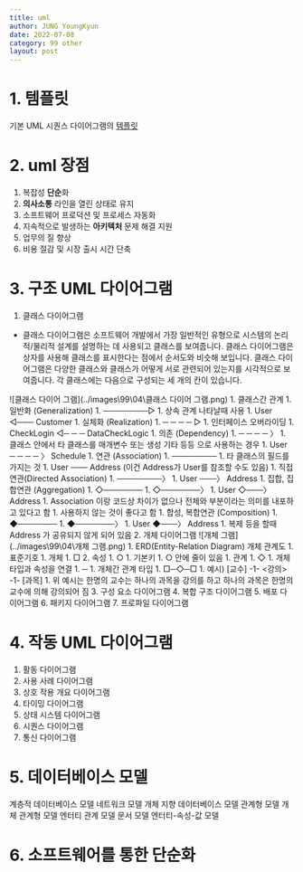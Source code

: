 ```yaml
---
title: uml
author: JUNG YoungKyun
date: 2022-07-08
category: 99 other
layout: post
---
```


# 1. 템플릿
기본 UML 시퀀스 다이어그램의 [템플릿](https://support.microsoft.com/ko-kr/office/%ec%a3%bc%ec%9a%94-visio-%ed%85%9c%ed%94%8c%eb%a6%bf-%eb%b0%8f-%eb%8b%a4%ec%9d%b4%ec%96%b4%ea%b7%b8%eb%9e%a8-27d4274b-5fc2-4f5c-8190-35ff1db34aa5?ui=ko-kr&rs=ko-kr&ad=kr#bkmk_basicumlsequence)

# 2. uml 장점
1. 복잡성 **단순**화 
2. **의사소통** 라인을 열린 상태로 유지 
3. 소프트웨어 프로덕션 및 프로세스 자동화  
4. 지속적으로 발생하는 **아키텍처** 문제 해결 지원 
5. 업무의 질 향상 
6. 비용 절감 및 시장 출시 시간 단축

# 3. 구조 UML 다이어그램
1. 클래스 다이어그램
- 클래스 다이어그램은 소프트웨어 개발에서 가장 일반적인 유형으로 시스템의 논리적/물리적 설계를 설명하는 데 사용되고 클래스를 보여줍니다. 클래스 다이어그램은 상자를 사용해 클래스를 표시한다는 점에서 순서도와 비슷해 보입니다. 클래스 다이어그램은 다양한 클래스와 클래스가 어떻게 서로 관련되어 있는지를 시각적으로 보여줍니다. 각 클래스에는 다음으로 구성되는 세 개의 칸이 있습니다.

![클래스 다이어 그램](../images\99\04\클래스 다이어 그램.png)
    1. 클래스간 관계
        1. 일반화 (Generalization)
            1. ────────▷
            1. 상속 관계 나타날때 사용
            1. User ◁─── Customer
        1. 실체화 (Realization)
            1. ─ ─ ─ ─ ▷
            1. 인터페이스 오버라이딩
            1. CheckLogin ◁─ ─ ─ DataCheckLogic 
        1. 의존 (Dependency)
            1. ─ ─ ─ ─ 〉
            1. 클래스 안에서 타 클래스를 매개변수 또는 생성 기타 등등 으로 사용하는 경우
            1. User ─ ─ ─ ─ 〉 Schedule 
        1. 연관 (Association)
            1. ────────
            1. 타 클래스의 필드를 가지는 것
            1. User ─── Address (이건 Address가 User를 참조할 수도 있음)
        1. 직접연관(Directed Association)
            1. ────────〉
            1. User ───〉 Address
        1. 집합, 집합연관 (Aggregation)
            1. ◇───────
            1. ◇───────〉 
            1. User ◇───〉 Address
            1. Association 이랑 코드상 차이가 없으나 전체와 부분이라는 의미를 내포하고 있다고 함
            1. 사용하지 않는 것이 좋다고 함
        1. 합성, 복합연관 (Composition)
            1. ◆───────
            1. ◆───────〉
            1. User ◆───〉 Address
            1. 복제 등을 할때 Address 가 공유되지 않게 되어 있음
2. 개체 다이어그램
    ![개체 그램](../images\99\04\개체 그램.png)
    1. ERD(Entity-Relation Diagram) 개체 관계도
    1. 표준기호
        1. 개체
            1. □
        2. 속성
            1. ○
        1. 기본키
            1. ○ 안에 줄이 있음
        1. 관계
            1. ◇
        1. 개체 타입과 속성을 연결
            1. ─
        1. 개체간 관계 타입
            1. □─◇─□
            1. 예시) [교수] -1- <강의> -1- [과목]
            1. 위 예시는 한명의 교수는 하나의 과목을 강의를 하고 하나의 과목은 한명의 교수에 의해 강의되어 짐 
3. 구성 요소 다이어그램
4. 복합 구조 다이어그램
5. 배포 다이어그램
6. 패키지 다이어그램
7. 프로파일 다이어그램

# 4. 작동 UML 다이어그램
1. 활동 다이어그램
2. 사용 사례 다이어그램
3. 상호 작용 개요 다이어그램
4. 타이밍 다이어그램
5. 상태 시스템 다이어그램
6. 시퀀스 다이어그램
7. 통신 다이어그램

# 5. 데이터베이스 모델
계층적 데이터베이스 모델
네트워크 모델 
개체 지향 데이터베이스 모델 
관계형 모델 
개체 관계형 모델 
엔터티 관계 모델 
문서 모델 
엔터티-속성-값 모델

# 6. 소프트웨어를 통한 단순화 
